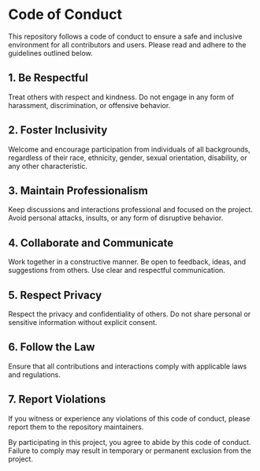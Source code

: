 # Code of Conduct

This repository follows a code of conduct to ensure a safe and inclusive environment for all contributors and users. Please read and adhere to the guidelines outlined below.

## 1. Be Respectful

Treat others with respect and kindness. Do not engage in any form of harassment, discrimination, or offensive behavior.

## 2. Foster Inclusivity

Welcome and encourage participation from individuals of all backgrounds, regardless of their race, ethnicity, gender, sexual orientation, disability, or any other characteristic.

## 3. Maintain Professionalism

Keep discussions and interactions professional and focused on the project. Avoid personal attacks, insults, or any form of disruptive behavior.

## 4. Collaborate and Communicate

Work together in a constructive manner. Be open to feedback, ideas, and suggestions from others. Use clear and respectful communication.

## 5. Respect Privacy

Respect the privacy and confidentiality of others. Do not share personal or sensitive information without explicit consent.

## 6. Follow the Law

Ensure that all contributions and interactions comply with applicable laws and regulations.

## 7. Report Violations

If you witness or experience any violations of this code of conduct, please report them to the repository maintainers.

By participating in this project, you agree to abide by this code of conduct. Failure to comply may result in temporary or permanent exclusion from the project.
